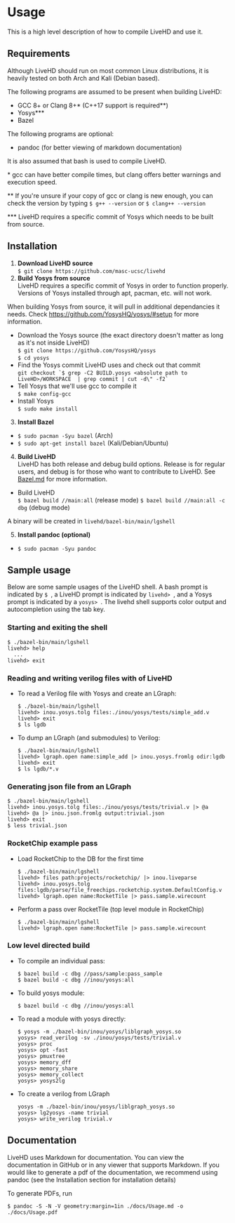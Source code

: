 # Usage

This is a high level description of how to compile LiveHD and use it.

## Requirements

Although LiveHD should run on most common Linux distributions, it is heavily tested on both Arch and Kali (Debian based).

The following programs are assumed to be present when building LiveHD:
 - GCC 8+ or Clang 8+* (C++17 support is required**)
 - Yosys***
 - Bazel

The following programs are optional:
 - pandoc (for better viewing of markdown documentation)

It is also assumed that bash is used to compile LiveHD.

\* gcc can have better compile times, but clang offers better warnings and execution speed.

\*\* If you're unsure if your copy of gcc or clang is new enough, you can check the version by typing 
  ```$ g++ --version```
  or
  ```$ clang++ --version```

\*\*\* LiveHD requires a specific commit of Yosys which needs to be built from source.

## Installation

1. **Download LiveHD source**  
  ```$ git clone https://github.com/masc-ucsc/livehd```
2. **Build Yosys from source**  
  LiveHD requires a specific commit of Yosys in order to function properly.  Versions of Yosys installed through apt, pacman, etc. will not work.

  When building Yosys from source, it will pull in additional dependancies it needs.  Check https://github.com/YosysHQ/yosys/#setup for more information.

  - Download the Yosys source (the exact directory doesn't matter as long as it's not inside LiveHD)  
      ```$ git clone https://github.com/YosysHQ/yosys```  
      ```$ cd yosys```
  - Find the Yosys commit LiveHD uses and check out that commit  
      ```git checkout `$ grep -C2 BUILD.yosys <absolute path to LiveHD>/WORKSPACE  | grep commit | cut -d\" -f2` ```
  - Tell Yosys that we'll use gcc to compile it  
      ```$ make config-gcc```
  - Install Yosys  
      ```$ sudo make install```
3. **Install Bazel**
  - ```$ sudo pacman -Syu bazel``` (Arch)
  - ```$ sudo apt-get install bazel``` (Kali/Debian/Ubuntu)
4. **Build LiveHD**  
  LiveHD has both release and debug build options.  Release is for regular users, and debug is for those who want to contribute to LiveHD.  See [Bazel.md](Bazel.md) for more information.

  - Build LiveHD  
      ```$ bazel build //main:all``` (release mode)
      ```$ bazel build //main:all -c dbg``` (debug mode)

  A binary will be created in `livehd/bazel-bin/main/lgshell`

5. **Install pandoc (optional)**
  - ```$ sudo pacman -Syu pandoc```

## Sample usage

Below are some sample usages of the LiveHD shell.  A bash prompt is indicated by `$ `, a LiveHD prompt is indicated by `livehd> `, and a Yosys prompt is indicated by a `yosys> `.  The livehd shell supports color output and autocompletion using the tab key.

### Starting and exiting the shell

```
$ ./bazel-bin/main/lgshell
livehd> help
  ...
livehd> exit
```

### Reading and writing verilog files with of LiveHD

- To read a Verilog file with Yosys and create an LGraph:
  ```
  $ ./bazel-bin/main/lgshell
  livehd> inou.yosys.tolg files:./inou/yosys/tests/simple_add.v
  livehd> exit
  $ ls lgdb
  ```
- To dump an LGraph (and submodules) to Verilog:
  ```
  $ ./bazel-bin/main/lgshell
  livehd> lgraph.open name:simple_add |> inou.yosys.fromlg odir:lgdb
  livehd> exit
  $ ls lgdb/*.v
  ```

### Generating json file from an LGraph

```
$ ./bazel-bin/main/lgshell
livehd> inou.yosys.tolg files:./inou/yosys/tests/trivial.v |> @a
livehd> @a |> inou.json.fromlg output:trivial.json
livehd> exit
$ less trivial.json
```

### RocketChip example pass

- Load RocketChip to the DB for the first time
  ```
  $ ./bazel-bin/main/lgshell
  livehd> files path:projects/rocketchip/ |> inou.liveparse
  livehd> inou.yosys.tolg files:lgdb/parse/file_freechips.rocketchip.system.DefaultConfig.v
  livehd> lgraph.open name:RocketTile |> pass.sample.wirecount
  ```
- Perform a pass over RocketTile (top level module in RocketChip)
  ```
  $ ./bazel-bin/main/lgshell
  livehd> lgraph.open name:RocketTile |> pass.sample.wirecount
  ```

### Low level directed build

- To compile an individual pass:
  ```
  $ bazel build -c dbg //pass/sample:pass_sample
  $ bazel build -c dbg //inou/yosys:all
  ```
- To build yosys module:
  ```
  $ bazel build -c dbg //inou/yosys:all
  ```
- To read a module with yosys directly:
  ```
  $ yosys -m ./bazel-bin/inou/yosys/liblgraph_yosys.so
  yosys> read_verilog -sv ./inou/yosys/tests/trivial.v
  yosys> proc
  yosys> opt -fast
  yosys> pmuxtree
  yosys> memory_dff
  yosys> memory_share
  yosys> memory_collect
  yosys> yosys2lg
  ```
- To create a verilog from LGraph
  ```
  yosys -m ./bazel-bin/inou/yosys/liblgraph_yosys.so
  yosys> lg2yosys -name trivial
  yosys> write_verilog trivial.v
  ```

## Documentation

LiveHD uses Markdown for documentation.  You can view the documentation in GitHub or in any viewer that supports Markdown.  If you would like to generate a pdf of the documentation, we recommend using pandoc (see the Installation section for installation details)

To generate PDFs, run
```
$ pandoc -S -N -V geometry:margin=1in ./docs/Usage.md -o ./docs/Usage.pdf
```

